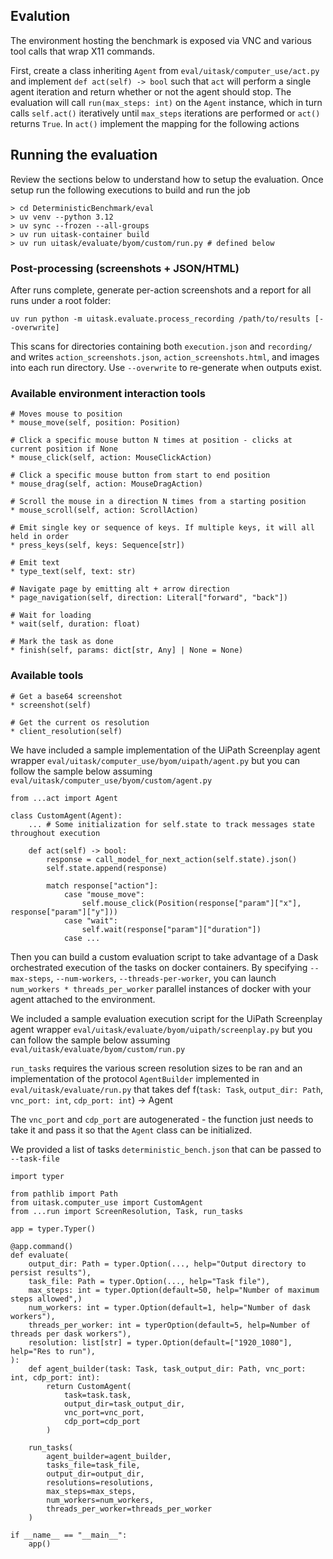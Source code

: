 ## Evalution

The environment hosting the benchmark is exposed via VNC and various tool calls that wrap X11 commands.

First, create a class inheriting `Agent` from `eval/uitask/computer_use/act.py` and implement `def act(self) -> bool`
such that `act` will perform a single agent iteration and return whether or not the agent should stop. The evaluation
will call `run(max_steps: int)` on the `Agent` instance, which in turn calls `self.act()` iteratively until
`max_steps` iterations are performed or `act()` returns `True`. In `act()` implement the mapping for the following actions

## Running the evaluation

Review the sections below to understand how to setup the evaluation. Once setup run the following executions
to build and run the job

```
> cd DeterministicBenchmark/eval
> uv venv --python 3.12
> uv sync --frozen --all-groups
> uv run uitask-container build
> uv run uitask/evaluate/byom/custom/run.py # defined below
```

### Post-processing (screenshots + JSON/HTML)

After runs complete, generate per-action screenshots and a report for all runs under a root folder:

```
uv run python -m uitask.evaluate.process_recording /path/to/results [--overwrite]
```

This scans for directories containing both `execution.json` and `recording/` and writes `action_screenshots.json`, `action_screenshots.html`, and images into each run directory. Use `--overwrite` to re-generate when outputs exist.

### Available environment interaction tools

```
# Moves mouse to position
* mouse_move(self, position: Position)

# Click a specific mouse button N times at position - clicks at current position if None
* mouse_click(self, action: MouseClickAction)

# Click a specific mouse button from start to end position
* mouse_drag(self, action: MouseDragAction)

# Scroll the mouse in a direction N times from a starting position
* mouse_scroll(self, action: ScrollAction)

# Emit single key or sequence of keys. If multiple keys, it will all held in order
* press_keys(self, keys: Sequence[str])

# Emit text
* type_text(self, text: str)

# Navigate page by emitting alt + arrow direction
* page_navigation(self, direction: Literal["forward", "back"])

# Wait for loading
* wait(self, duration: float)

# Mark the task as done
* finish(self, params: dict[str, Any] | None = None)
```

### Available tools

```
# Get a base64 screenshot
* screenshot(self)

# Get the current os resolution
* client_resolution(self)
```

We have included a sample implementation of the UiPath Screenplay agent wrapper `eval/uitask/computer_use/byom/uipath/agent.py`
but you can follow the sample below assuming `eval/uitask/computer_use/byom/custom/agent.py`

```
from ...act import Agent

class CustomAgent(Agent):
    ... # Some initialization for self.state to track messages state throughout execution

    def act(self) -> bool:
        response = call_model_for_next_action(self.state).json()
        self.state.append(response)

        match response["action"]:
            case "mouse_move":
                self.mouse_click(Position(response["param"]["x"], response["param"]["y"]))
            case "wait":
                self.wait(response["param"]["duration"])
            case ...
```

Then you can build a custom evaluation script to take advantage of a Dask orchestrated execution of the tasks on docker containers.
By specifying `--max-steps`, `--num-workers`, `--threads-per-worker`, you can launch `num_workers * threads_per_worker` parallel
instances of docker with your agent attached to the environment.

We included a sample evaluation execution script for the UiPath Screenplay agent wrapper `eval/uitask/evaluate/byom/uipath/screenplay.py`
but you can follow the sample below assuming `eval/uitask/evaluate/byom/custom/run.py`

`run_tasks` requires the various screen resolution sizes to be ran and an implementation of the protocol `AgentBuilder` implemented in
`eval/uitask/evaluate/run.py` that takes def f(`task: Task`, `output_dir: Path`, `vnc_port: int`, `cdp_port: int`) -> Agent

The `vnc_port` and `cdp_port` are autogenerated - the function just needs to take it and pass it so that the `Agent` class can be initialized.

We provided a list of tasks `deterministic_bench.json` that can be passed to `--task-file`

```
import typer

from pathlib import Path
from uitask.computer_use import CustomAgent
from ...run import ScreenResolution, Task, run_tasks

app = typer.Typer()

@app.command()
def evaluate(
    output_dir: Path = typer.Option(..., help="Output directory to persist results"),
    task_file: Path = typer.Option(..., help="Task file"),
    max_steps: int = typer.Option(default=50, help="Number of maximum steps allowed",)
    num_workers: int = typer.Option(default=1, help="Number of dask workers"),
    threads_per_worker: int = typerOption(default=5, help=Number of threads per dask workers"),
    resolution: list[str] = typer.Option(default=["1920_1080"], help="Res to run"),
):
    def agent_builder(task: Task, task_output_dir: Path, vnc_port: int, cdp_port: int):
        return CustomAgent(
            task=task.task,
            output_dir=task_output_dir,
            vnc_port=vnc_port,
            cdp_port=cdp_port
        )

    run_tasks(
        agent_builder=agent_builder,
        tasks_file=task_file,
        output_dir=output_dir,
        resolutions=resolutions,
        max_steps=max_steps,
        num_workers=num_workers,
        threads_per_worker=threads_per_worker
    )

if __name__ == "__main__":
    app()
```
